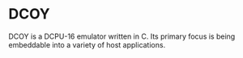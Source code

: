 # DCOY

DCOY is a DCPU-16 emulator written in C. Its primary focus is being
embeddable into a variety of host applications.

